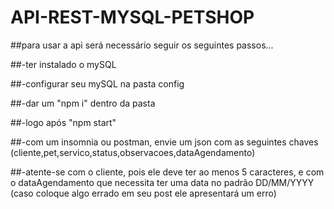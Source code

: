 # API-REST-MYSQL-PETSHOP

##para usar a api será necessário seguir os seguintes passos...

##-ter instalado o mySQL


##-configurar seu mySQL na pasta config


##-dar um "npm i" dentro da pasta


##-logo após "npm start"


##-com um insomnia ou postman, envie um json com as seguintes chaves (cliente,pet,servico,status,observacoes,dataAgendamento)


##-atente-se com o cliente, pois ele deve ter ao menos 5 caracteres, e com o dataAgendamento que necessita ter uma data no padrão DD/MM/YYYY (caso coloque algo errado em seu post ele apresentará um erro)
